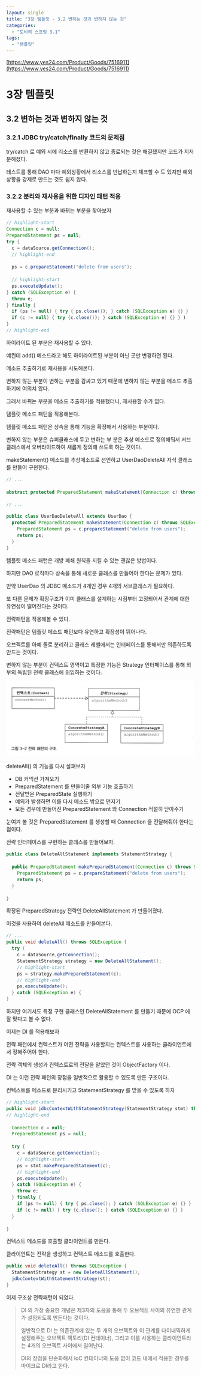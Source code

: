 ```yaml
---
layout: single
title: "3장 템플릿 - 3.2 변하는 것과 변하지 않는 것"
categories:
  - "토비의 스프링 3.1"
tags:
  - "템플릿"
---
```


[https://www.yes24.com/Product/Goods/7516911](https://www.yes24.com/Product/Goods/7516911)

# 3장 템플릿

## 3.2 변하는 것과 변하지 않는 것

### 3.2.1 JDBC try/catch/finally 코드의 문제점

try/catch 로 예외 시에 리소스를 반환하지 않고 종료되는 것은 해결했지만 코드가 지저분해졌다.

테스트를 통해 DAO 마다 예외상황에서 리소스를 반납하는지 체크할 수 도 있지만 예외상황을 강제로 만드는 것도 쉽지 않다.

### 3.2.2 분리와 재사용을 위한 디자인 패턴 적용

재사용할 수 있는 부분과 바뀌는 부분을 찾아보자

```java
// highlight-start
Connection c = null;
PreparedStatement ps = null;
try {
  c = dataSource.getConnection();
  // highlight-end
  
  ps = c.prepareStatement("delete from users");
  
  // highlight-start
  ps.executeUpdate();
} catch (SQLException e) {
  throw e; 
} finally {
  if (ps != null) { try { ps.close()); } catch (SQLException e) {} }
  if (c != null) { try {c.close()); } catch (SQLException e) {} } )
}
// highlight-end
```

하이라이트 된 부분은 재사용할 수 있다.

예컨데 add() 메소드라고 해도 하이라이트된 부분이 아닌 곳만 변경하면 된다.

메소드 추출하기로 재사용을 시도해본다.

변하지 않는 부분이 변하는 부분을 감싸고 있기 때문에 변하지 않는 부분을 메소드 추출하기에 여의치 않다.

그래서 바뀌는 부분을 메소드 추출하기를 적용했더니, 재사용할 수가 없다.

템플릿 메소드 패턴을 적용해본다.

템플릿 메소드 패턴은 상속을 통해 기능을 확장해서 사용하는 부분이다.

변하지 않는 부분은 슈퍼클래스에 두고 변하는 부 분은 추상 메소드로 정의해둬서 서브클래스에서 오버라이드하여 새롭게 정의해 쓰도록 하는 것이다.

makeStatement() 메소드를 추상메소드로 선언하고 UserDaoDeleteAll 자식 클래스를 만들어 구현한다.

```java
// ...

abstract protected PreparedStatement makeStatement(Connection c) throws SQLException;

// ...
```

```java
public class UserDaoDeleteAll extends UserDao {
  protected PreparedStatement makeStatement(Connection c) throws SQLException { 
    PreparedStatement ps = c.prepareStatement("delete from users");
    return ps;
  }
}
```

템플릿 메소드 패턴은 개방 폐쇄 원칙을 지킬 수 있는 괜찮은 방법이다.

하지만 DAO 로직마다 상속을 통해 새로운 클래스를 만들어야 한다는 문제가 있다.

만약 UserDao 의 JDBC 메소드가 4개인 경우 4개의 서브클래스가 필요하다.

또 다른 문제가 확장구조가 이미 클래스를 설계하는 시점부터 고정되어서 관계에 대한 유연성이 떨어진다는 것이다.

전략패턴을 적용해볼 수 있다.

전략패턴은 템플릿 메소드 패턴보다 유연하고 확장성이 뛰어나다.

오브젝트를 아예 둘로 분리하고 클래스 레벨에서는 인터페이스를 통해서만 의존하도록 만드는 것이다.

변하지 않는 부분이 컨텍스트 영역이고 특정한 기능은 Strategy 인터페이스를 통해 외부의 독립된 전략 클래스에 위임하는 것이다.

[![application-context-work](/assets/images/posts/2022-11-25-toby-spring-01-3-2-changes-and-does-not/strategy-pattern.png)](/assets/images/posts/2022-11-25-toby-spring-01-3-2-changes-and-does-not/strategy-pattern.png)

deleteAll() 의 기능을 다시 살펴보자

- DB 커넥션 가져오기
- PreparedStatement 를 만들어줄 외부 기능 호출하기
- 전달받은 PreparedState 실행하기
- 예외가 발생하면 이를 다시 메소드 밖으로 던지기
- 모든 경우에 만들어진 PreparedStatement 와 Connection 적절히 닫아주기

눈여겨 볼 것은 PreparedStatement 를 생성할 때 Connection 을 전달해줘야 한다는 점이다.

전략 인터페이스를 구현하는 클래스를 만들어보자.

```java
public class DeleteAllStatement implements StatementStrategy {

  public PreparedStatement makePreparedStatement(Connection c) throws SQLException {
    PreparedStatement ps = c.prepareStatement("delete from users");
    return ps;
  }
  
}
```

확장된 PreparedStrategy 전략인 DeleteAllStatement 가 만들어졌다.

이것을 사용하여 deleteAll 메소드를 만들어본다.

```java
// ...
public void deleteAll() throws SQLException {
  try (
    c = dataSource,getConnection();
    StatementStrategy strategy = new DeleteAllStatement();
    // highlight-start
    ps = strategy.makePreparedStatement(c);
    // highlight-end
    ps.executeUpdate();
  } catch (SQLException e) {
)
```

하지만 여기서도 특정 구현 클래스인 DeleteAllStatement 를 만들기 때문에 OCP 에 잘 맞다고 볼 수 없다.

이제는 DI 를 적용해보자

전략 패턴에서 컨텍스트가 어떤 전략을 사용할지는 컨텍스트를 사용하는 클라이언트에서 정해주어야 한다.

전략 객체의 생성과 컨텍스트로의 전달을 맡았던 것이 ObjectFactory 이다.

DI 는 이런 전략 패턴의 장점을 일반적으로 활용할 수 있도록 만든 구조이다.

컨텍스트를 메소드로 분리시키고 StatementStrategy 를 받을 수 있도록 하자

```java
// highlight-start
public void jdbcContextWithStatementStrategy(StatementStrategy stmt) throws SQLException {
// highlight-end

  Connection c = null;
  PreparedStatement ps = null;
  
  try {
    c = dataSource.getConnection();
    // highlight-start
    ps = stmt.makePreparedStatement(c);
    // highlight-end
    ps.executeUpdate();
  } catch (SQLException e) {
    throw e; 
  } finally {
    if (ps != null) { try { ps.close(); } catch (SQLException e) {} } 
    if (c != null) { try {c.close(); } catch (SQLException e) {} }
  }
  
}
```

컨텍스트 메소드를 호출할 클라이언트를 만든다.

클라이언트는 전략을 생성하고 컨텍스트 메소드를 호출한다.

```java
public void deleteAll() throws SQLException {
  StatementStrategy st = new DeleteAllStatement();
  jdbcContextWithStatementStrategy(st);
}
```

이제 구조상 전략패턴이 되었다.

> DI 의 가장 중요한 개념은 제3자의 도움을 통해 두 오브젝트 사이의 유연한 관계가 설정되도록 만든다는 것이다.
>
> 일반적으로 DI 는 의존관계에 있는 두 개의 오브젝트와 이 관계를 다이내믹하게 설정해주는 오브젝트 팩토리(DI 컨테이너), 그리고 이를 사용하는 클라이언트라는 4개의 오브젝트 사이에서 일어난다.
>
> DI의 장점을 단순화해서 loC 컨테이너의 도움 없이 코드 내에서 적용한 경우를 마이크로 DI라고 한다.
